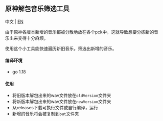 ## 原神解包音乐筛选工具

中文 | [EN](README_en.md)

由于原神各版本新增的音乐都被分散地放在各个pck中，这就导致想要分拣新的音乐出来变得十分麻烦。

使用这个小工具能快速遍历新旧音乐，筛选出新增的音乐。



#### 编译环境

- go 1.18



#### 使用

- 将旧版本解包出来的wav文件放在`oldVersion`文件夹
- 将新版本解包出来的wav文件放在`newVersion`文件夹
- 从releases下载可执行文件或自行编译，运行
- 新增的音乐将会被复制到`out`文件夹